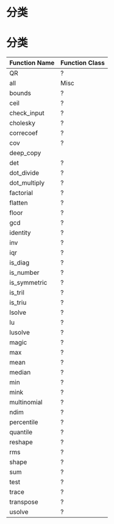 # 分类
# 分类

| Function Name | Function Class |
|-----------|-----------|
|QR|?|
|all|Misc|
|bounds|?|
|ceil|?|
|check_input|?|
|cholesky|?|
|correcoef|?|
|cov|?|
|deep_copy
|det|?|
|dot_divide|?|
|dot_multiply|?|
|factorial|?|
|flatten|?|
|floor|?|
|gcd|?|
|identity|?|
|inv|?|
|iqr|?|
|is_diag|?|
|is_number|?|
|is_symmetric|?|
|is_tril|?|
|is_triu|?|
|lsolve|?|
|lu|?|
|lusolve|?|
|magic|?|
|max|?|
|mean|?|
|median|?|
|min|?|
|mink|?|
|multinomial|?|
|ndim|?|
|percentile|?|
|quantile|?|
|reshape|?|
|rms|?|
|shape|?|
|sum|?|
|test|?|
|trace|?|
|transpose|?|
|usolve|?|
